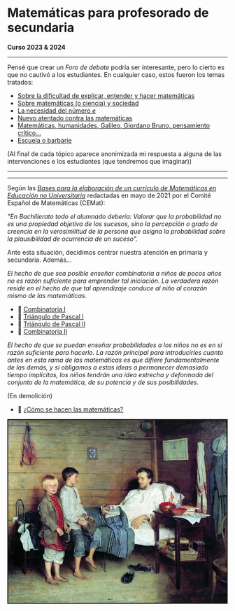 # Matemáticas para profesorado de secundaria<br/>

__Curso 2023 & 2024__

<hr>

Pensé que crear un _Foro de debate_ podría ser interesante, pero lo cierto es que no cautivó a los estudiantes. En cualquier caso, estos fueron los temas tratados:

- [Sobre la dificultad de explicar, entender y hacer matemáticas](dificultade.md)
- [Sobre matemáticas (o ciencia) y sociedad](sociedade.md)
- [La necesidad del número _e_](numeroe.md)
- [Nuevo atentado contra las matemáticas](atentado.md)
- [Matemáticas, humanidades, Galileo, Giordano Bruno, pensamiento crítico...](galileo.md)
- [Escuela o barbarie](escuelaobarbarie.md)

(Al final de cada tópico aparece anonimizada mi respuesta a alguna de las intervenciones e los estudiantes (que tendremos que imaginar))

<hr>

<hr>

Según las [_Bases para la elaboración de un currículo de Matemáticas en Educación no Universitaria_](https://matematicas.uclm.es/cemat/wp-content/uploads/bases2021.pdf) redactadas en mayo de 2021 por el Comité Español de Matemáticas (CEMat):

_"En Bachillerato todo el alumnado debería: Valorar que la probabilidad no es una propiedad objetiva de los sucesos, sino la percepción o grado de creencia en la verosimilitud de la persona que asigna la probabilidad sobre la plausibilidad de ocurrencia de un suceso"._

Ante esta situación, decidimos centrar nuestra atención en primaria y secundaria. Además...

_El hecho de que sea posible enseñar combinatoria a niños de pocos años no es razón suficiente para emprender tal iniciación. La verdadera razón reside en el hecho de que tal aprendizaje conduce al niño al corazón mismo de las matemáticas._

-  📎 [Combinatoria I](combinatoria.pdf)<br/>
-  📎 [Triángulo de Pascal I](triangulo_de_pascal.pdf)<br/>
-  📎 [Triángulo de Pascal II](triangulo_de_pascal_2.pdf)<br/>
-  📎 [Combinatoria II](combinatoria_2.pdf)<br/>


_El hecho de que se puedan enseñar probabilidades a los niños no es en sí razón suficiente para hacerlo. La razón principal para introducirles cuanto antes en esta rama de las matemáticas es que difiere fundamentalmente de las demás, y si obligamos a estas ideas a permanecer demasiado tiempo implícitas, los niños tendrán una idea estrecha y deformada del conjunto de la matemática, de su potencia y de sus posibilidades._

(En demolición)

-  📎 [¿Cómo se hacen las matemáticas?](pruebas_y_refutaciones.pdf)<br/>

<p align="center">
<img src="maestro_enfermo.jpg" width="500"  class="center"  border="2">
</p>
